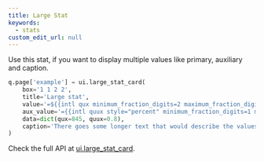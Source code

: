 ```yaml
---
title: Large Stat
keywords:
  - stats
custom_edit_url: null
---
```


Use this stat, if you want to display multiple values like primary, auxiliary and caption.

```py
q.page['example'] = ui.large_stat_card(
    box='1 1 2 2',
    title='Large stat',
    value='=${{intl qux minimum_fraction_digits=2 maximum_fraction_digits=2}}',
    aux_value='={{intl quux style="percent" minimum_fraction_digits=1 maximum_fraction_digits=1}}',
    data=dict(qux=845, quux=0.8),
    caption='There goes some longer text that would describe the values displayed above.',
)
```

Check the full API at [ui.large_stat_card](/docs/api/ui#large_stat_card).
